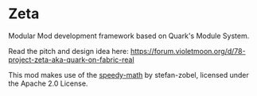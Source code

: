 # Zeta
Modular Mod development framework based on Quark's Module System.

Read the pitch and design idea here: https://forum.violetmoon.org/d/78-project-zeta-aka-quark-on-fabric-real

This mod makes use of the [speedy-math](https://github.com/stefan-zobel/speedy-math) by stefan-zobel, licensed under the Apache 2.0 License.  